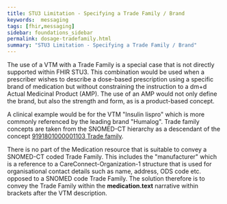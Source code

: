 ```yaml
---
title: STU3 Limitation - Specifying a Trade Family / Brand
keywords:  messaging
tags: [fhir,messaging]
sidebar: foundations_sidebar
permalink: dosage-tradefamily.html
summary: "STU3 Limitation - Specifying a Trade Family / Brand"
---
```




The use of a VTM with a Trade Family is a special case that is not directly supported within FHIR STU3. This combination would be used when a prescriber wishes to describe a dose-based prescription using a specific brand of medication but without constraining the instruction to a dm+d Actual Medicinal Product (AMP). The use of an AMP would not only define the brand, but also the strength and form, as is a product-based concept.

A clinical example would be for the VTM "Insulin lispro" which is more commonly referenced by the leading brand "Humalog". Trade family concepts are taken from the SNOMED-CT hierarchy as a  descendant of the concept [9191801000001103 Trade family](https://termbrowser.nhs.uk/?perspective=full&conceptId1=9191801000001103&edition=uk-edition).

There is no part of the Medication resource that is suitable to convey a SNOMED-CT coded Trade Family. This includes the "manufacturer" which is a reference to a CareConnect-Organization-1 structure that is used for organisational contact details such as name, address, ODS code etc. opposed to a SNOMED code Trade Family. The solution therefore is to convey the Trade Family within the **medication.text** narrative within brackets after the VTM description.

<script src="https://gist.github.com/RobertGoochUK/b8576feb29713055e54a6893c2a271cb.js"></script>